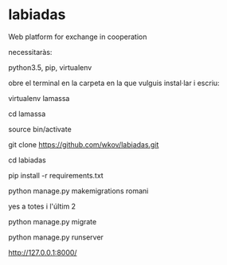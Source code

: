 # labiadas
Web platform for exchange in cooperation



necessitaràs: 

python3.5, pip, virtualenv

obre el terminal en la carpeta en la que vulguis instal·lar i escriu:

virtualenv lamassa

cd lamassa

source bin/activate

git clone https://github.com/wkov/labiadas.git

cd labiadas

pip install -r requirements.txt

python manage.py makemigrations romani

yes a totes i l'últim 2

python manage.py migrate

python manage.py runserver

http://127.0.0.1:8000/
